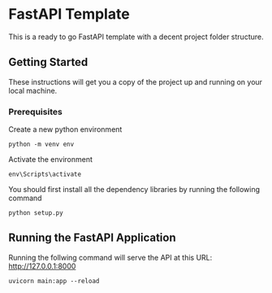 # FastAPI Template

This is a ready to go FastAPI template with a decent project folder structure.<br/>


## Getting Started
These instructions will get you a copy of the project up and running on your local machine.

### Prerequisites
Create a new python environment
```
python -m venv env
```

Activate the environment
```
env\Scripts\activate
```

You should first install all the dependency libraries by running the following command
```
python setup.py
```

## Running the FastAPI Application
Running the follwing command will serve the API at this URL: http://127.0.0.1:8000
```
uvicorn main:app --reload
```